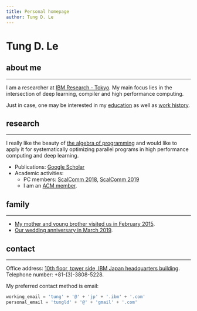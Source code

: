 ```yaml
---
title: Personal homepage
author: Tung D. Le
---
```


# Tung D. Le
 
## about me
___________

I am a researcher at [IBM Research - Tokyo](http://www.research.ibm.com/labs/tokyo). My main focus lies
in the intersection of deep learning, compiler and high performance computing.

Just in case, one may be interested in my [education](education.md) as well as [work history](work-history.md).

## research
___________
I really like the beauty of [the algebra of programming](https://www.amazon.com/Algebra-Programming-Prentice-hall-International-Computer/dp/013507245X)
and would like to apply it for systematically optimizing parallel programs in high performance computing and deep learning.

- Publications: [Google Scholar](https://scholar.google.co.jp/citations?user%3DuuV9qHcAAAAJ&hl%3Den)
- Academic activities:
    - PC members: [ScalComm 2018](http://www.smart-world.org/2018/scalcom/), [ScalComm 2019](http://www.smart-world.org/2019/scalcom/)
    - I am an [ACM member](https://dl.acm.org/author_page.cfm?id=84758683357).

## family
_________
- [My mother and young brother visited us in February 2015](assets/images/2015-February.jpeg).
- [Our wedding anniversary in March 2019](assets/images/2019-family.jpg).

## contact
__________
Office address: [10th floor, tower side, IBM Japan headquarters building](https://goo.gl/maps/mYFiyX95DBXEELrLA).
Telephone number: +81-(3)-3808-5228.

My preferred contact method is email:

```python
working_email = 'tung' + '@' + 'jp' + '.ibm' + '.com'
personal_email = 'tungld' + '@' + 'gmail' + '.com'
```
